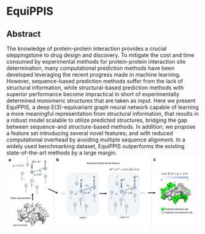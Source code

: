 # EquiPPIS
## Abstract
The knowledge of protein-protein interaction provides a crucial steppingstone to drug design and discovery. To mitigate the cost and time consumed by experimental methods for protein-protein interaction site determination, many computational prediction methods have been developed leveraging the recent progress made in machine learning. However, sequence-based prediction methods suffer from the lack of structural information, while structural-based prediction methods with superior performance become impractical in short of experimentally determined monomeric structures that are taken as input. Here we present EquiPPIS, a deep E(3)-equivariant graph neural network capable of learning a more meaningful representation from structural information, that results in a robust model scalable to utilize predicted structures, bridging the gap between sequence-and structure-based methods. In addition, we propose a feature set introducing several novel features; and with reduced computational overhead by avoiding multiple sequence alignment. In a widely used benchmarking dataset, EquiPPIS outperforms the existing state-of-the-art methods by a large margin.
![Concept_diagram](https://github.com/Bhattacharya-Lab/EquiPPIS/blob/main/IMG/EquiPPIS_concept_diagram.png)


